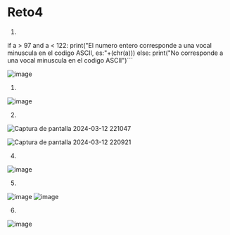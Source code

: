 # Reto4
1. ```python(a = int(input("Digite un numero entero"))
if a > 97 and a < 122:
    print("El numero entero corresponde a una vocal minuscula en el codigo ASCII, es:"+(chr(a)))
else:
    print("No corresponde a una vocal minuscula en el codigo ASCII")´´´

![image](https://github.com/Pablofcf/Reto-4/assets/159049788/0d1364ac-addb-413c-9f9d-6d39c4d8fcc2)

1.
![image](https://github.com/Pablofcf/Reto-4/assets/159049788/967f9442-91ce-4fc8-8e78-6e479f003559)

2.

![Captura de pantalla 2024-03-12 221047](https://github.com/Pablofcf/Reto-4/assets/159049788/0bbf31e8-3da5-4688-aa23-943c2b86307e)

![Captura de pantalla 2024-03-12 220921](https://github.com/Pablofcf/Reto-4/assets/159049788/7bfbf0e2-968b-40df-acc2-b2b9638a2717)

4.
![image](https://github.com/Pablofcf/Reto-4/assets/159049788/93cbf10a-aca8-427d-b587-8d4d8463e7d3)

5. 
![image](https://github.com/Pablofcf/Reto-4/assets/159049788/0e6665a1-ccf0-4963-adb7-d472db103cf2)
![image](https://github.com/Pablofcf/Reto-4/assets/159049788/25e60bfe-b609-4549-96e0-7db45230a1fa)

6.
![image](https://github.com/Pablofcf/Reto-4/assets/159049788/4c65d524-3bb8-4f3c-a66a-4f27f1e3b593)
